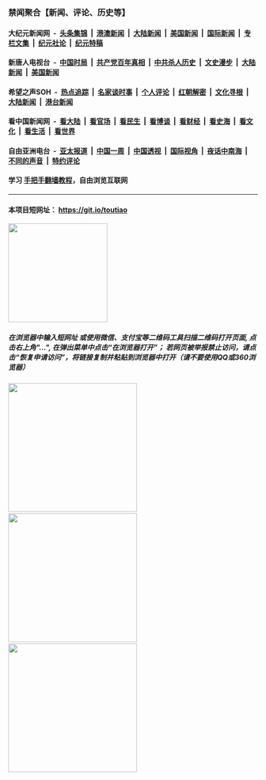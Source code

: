 ### 禁闻聚合【新闻、评论、历史等】

#### 大纪元新闻网 &nbsp;-&nbsp; [头条集锦](indexes/E头条集锦.md?t=02130222) &nbsp;|&nbsp; [港澳新闻](indexes/E港澳新闻.md?t=02130222)  &nbsp;|&nbsp; [大陆新闻](indexes/E大陆新闻.md?t=02130222) &nbsp;|&nbsp; [美国新闻](indexes/E美国新闻.md?t=02130222) &nbsp;|&nbsp; [国际新闻](indexes/E国际新闻.md?t=02130222) &nbsp;|&nbsp; [专栏文集](indexes/E专栏文集.md?t=02130222) &nbsp;|&nbsp; [纪元社论](indexes/E纪元社论.md?t=02130222) &nbsp;|&nbsp; [纪元特稿](indexes/E纪元特稿.md?t=02130222) 

#### 新唐人电视台 &nbsp;-&nbsp; [中国时局](indexes/N中国时局.md?t=02130222) &nbsp;|&nbsp; [共产党百年真相](indexes/N共产党百年真相.md?t=02130222) &nbsp;|&nbsp; [中共杀人历史](indexes/N中共杀人历史.md?t=02130222) &nbsp;|&nbsp; [文史漫步](indexes/N文史漫步.md?t=02130222) &nbsp;|&nbsp; [大陆新闻](indexes/N大陆新闻.md?t=02130222) &nbsp;|&nbsp; [美国新闻](indexes/N美国新闻.md?t=02130222)

#### 希望之声SOH &nbsp;-&nbsp; [热点追踪](indexes/H热点追踪.md?t=02130222) &nbsp;|&nbsp; [名家谈时事](indexes/H名家谈时事.md?t=02130222) &nbsp;|&nbsp; [个人评论](indexes/H个人评论.md?t=02130222)  &nbsp;|&nbsp; [红朝解密](indexes/H红朝解密.md?t=02130222) &nbsp;|&nbsp; [文化寻根](indexes/H文化寻根.md?t=02130222) &nbsp;|&nbsp; [大陆新闻](indexes/H大陆新闻.md?t=02130222) &nbsp;|&nbsp; [港台新闻](indexes/H港台新闻.md?t=02130222)

#### 看中国新闻网 &nbsp;-&nbsp; [看大陆](indexes/S看大陆.md?t=02130222) &nbsp;|&nbsp; [看官场](indexes/S看官场.md?t=02130222) &nbsp;|&nbsp; [看民生](indexes/S看民生.md?t=02130222)  &nbsp;|&nbsp; [看博谈](indexes/S看博谈.md?t=02130222) &nbsp;|&nbsp; [看财经](indexes/S看财经.md?t=02130222) &nbsp;|&nbsp; [看史海](indexes/S看史海.md?t=02130222) &nbsp;|&nbsp; [看文化](indexes/S看文化.md?t=02130222) &nbsp;|&nbsp; [看生活](indexes/S看生活.md?t=02130222) &nbsp;|&nbsp; [看世界](indexes/S看世界.md?t=02130222)

#### 自由亚洲电台 &nbsp;-&nbsp; [亚太报道](indexes/R亚太报道.md?t=02130222) &nbsp;|&nbsp; [中国一周](indexes/R中国一周.md?t=02130222) &nbsp;|&nbsp; [中国透视](indexes/R中国透视.md?t=02130222)  &nbsp;|&nbsp; [国际视角](indexes/R国际视角.md?t=02130222) &nbsp;|&nbsp; [夜话中南海](indexes/R夜话中南海.md?t=02130222) &nbsp;|&nbsp; [不同的声音](indexes/R不同的声音.md?t=02130222) &nbsp;|&nbsp; [特约评论](indexes/R特约评论.md?t=02130222)

#### 学习 [手把手翻墙教程](https://github.com/gfw-breaker/guides/wiki)，自由浏览互联网

----

#### 本项目短网址： https://git.io/toutiao
<img src="https://raw.githubusercontent.com/gfw-breaker/banned-news/master/scripts/img/qr.png" width="200px"/>  

##### 在浏览器中输入短网址 或使用微信、支付宝等二维码工具扫描二维码打开页面, 点击右上角"...", 在弹出菜单中点击“在浏览器打开”； 若网页被举报禁止访问，请点击“恢复申请访问”，将链接复制并粘贴到浏览器中打开（请不要使用QQ或360浏览器）

<img src="https://raw.githubusercontent.com/gfw-breaker/banned-news/master/scripts/img/1.png" width="260px"/> &nbsp; <img src="https://raw.githubusercontent.com/gfw-breaker/banned-news/master/scripts/img/2.png" width="260px"/> &nbsp; <img src="https://raw.githubusercontent.com/gfw-breaker/banned-news/master/scripts/img/3.png" width="260px"/>
